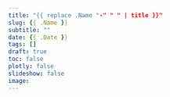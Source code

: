 ```yaml
---
title: "{{ replace .Name "-" " " | title }}"
slug: {{ .Name }}
subtitle: ""
date: {{ .Date }}
tags: []
draft: true
toc: false
plotly: false
slideshow: false
image:
---
```

